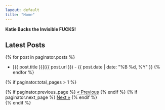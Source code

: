 ```yaml
---
layout: default
title: "Home"
---
```


**Katie Bucks the Invisible FUCKS!**

## Latest Posts
{% for post in paginator.posts %}
- [{{ post.title }}]({{ post.url }}) - {{ post.date | date: "%B %d, %Y" }}
{% endfor %}

{% if paginator.total_pages > 1 %}
<div class="pagination">
    {% if paginator.previous_page %}
        <a href="{{ paginator.previous_page_path }}">&laquo; Previous</a>
    {% endif %}
    {% if paginator.next_page %}
        <a href="{{ paginator.next_page_path }}">Next &raquo;</a>
    {% endif %}
</div>
{% endif %}